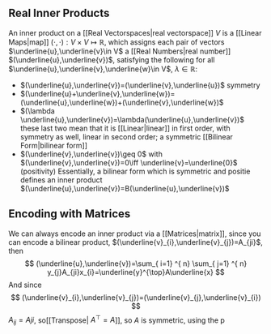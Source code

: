 ## Real Inner Products
An inner product on a [[Real Vectorspaces|real vectorspace]] $V$ is a [[Linear Maps|map]] $(\cdot,\cdot):V\times V\mapsto \mathbb{R}$, which assigns each pair of vectors $\underline{u},\underline{v}\in V$ a [[Real Numbers|real number]] $(\underline{u},\underline{v})$, satisfying the following for all $\underline{u},\underline{v},\underline{w}\in V$, $\lambda \in\mathbb{R}$:
- $(\underline{u},\underline{v})=(\underline{v},\underline{u})$ symmetry
- $(\underline{u}+\underline{v},\underline{w})=(\underline{u},\underline{w})+(\underline{v},\underline{w})$
- $(\lambda \underline{u},\underline{v})=\lambda(\underline{u},\underline{v})$ these last two mean that it is [[Linear|linear]] in first order, with symmetry as well, linear in second order; a symmetric [[Bilinear Form|bilinear form]]
- $(\underline{v},\underline{v})\geq 0$ with $(\underline{v},\underline{v})=0\iff \underline{v}=\underline{0}$ (positivity)
Essentially, a bilinear form which is symmetric and positie defines an inner product $(\underline{u},\underline{v})=B(\underline{u},\underline{v})$
## Encoding with Matrices
We can always encode an inner product via a [[Matrices|matrix]], since you can encode a bilinear product, $(\underline{v}_{i},\underline{v}_{j})=A_{ji}$, then 
$$
(\underline{u},\underline{v})=\sum_{ i=1} ^{ n}  \sum_{ j=1} ^{ n}  y_{j}A_{ji}x_{i}=\underline{y}^{\top}A\underline{x}
$$
And since
$$
(\underline{v}_{i},\underline{v}_{j})=(\underline{v}_{j},\underline{v}_{i})
$$
$A_{ij}=Aji$, so[[Transpose| $A^{\top}=A$]], so $A$ is symmetric, using the p
